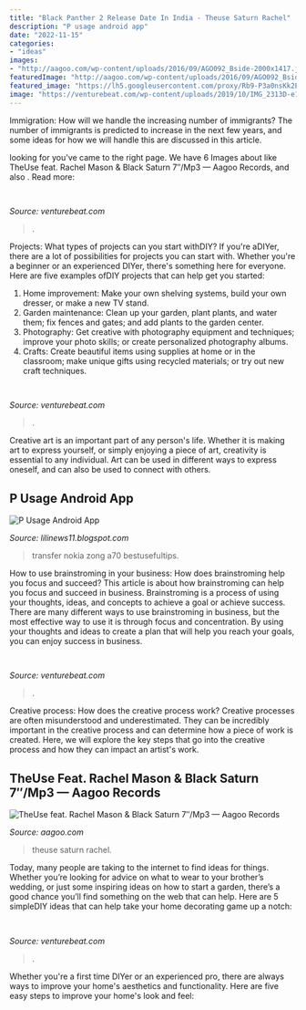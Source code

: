 ```yaml
---
title: "Black Panther 2 Release Date In India - Theuse Saturn Rachel"
description: "P usage android app"
date: "2022-11-15"
categories:
- "ideas"
images:
- "http://aagoo.com/wp-content/uploads/2016/09/AGO092_Bside-2000x1417.jpg"
featuredImage: "http://aagoo.com/wp-content/uploads/2016/09/AGO092_Bside-2000x1417.jpg"
featured_image: "https://lh5.googleusercontent.com/proxy/Rb9-P3a0nsKk2ETErleaabdLnuylD9e2_A09JgnjTZdHhQR4NjcBq0RZoiKOf3CcRTEFuhG_FV8aUXFDZu008KDOwLknZJVR50HMBIJT4DhzkLR2LHumCd6zLwwJ08It16QIyuzMgTSkkgG8v1w7O1ibQroe8KHqtR4P1Ei7h5eV=w1200-h630-p-k-no-nu"
image: "https://venturebeat.com/wp-content/uploads/2019/10/IMG_2313D-e1572529403907.jpeg"
---
```



Immigration: How will we handle the increasing number of immigrants?
The number of immigrants is predicted to increase in the next few years, and some ideas for how we will handle this are discussed in this article.

	

		
looking for  you've came to the right page. We have 6 Images about  like TheUse feat. Rachel Mason &amp; Black Saturn 7″/Mp3 — Aagoo Records,  and also . Read more:
		
    
## 

<img loading=lazy src="https://venturebeat.com/wp-content/uploads/2019/10/IMG_2313D-e1572529403907.jpeg" onerror="this.onerror=null;this.src='https://tse1.mm.bing.net/th?id=OIP.9w9Ddnl15PIqkIcPvx4CngHaDt&amp;pid=15.1';" alt="">

_Source: venturebeat.com_

>. 

	

Projects: What types of projects can you start withDIY?
If you're aDIYer, there are a lot of possibilities for projects you can start with. Whether you're a beginner or an experienced DIYer, there's something here for everyone. Here are five examples ofDIY projects that can help get you started: 
1. Home improvement: Make your own shelving systems, build your own dresser, or make a new TV stand.
2. Garden maintenance: Clean up your garden, plant plants, and water them; fix fences and gates; and add plants to the garden center.
3. Photography: Get creative with photography equipment and techniques; improve your photo skills; or create personalized photography albums.
4. Crafts: Create beautiful items using supplies at home or in the classroom; make unique gifts using recycled materials; or try out new craft techniques.

    
## 

<img loading=lazy src="https://venturebeat.com/wp-content/uploads/2018/01/zac41361_rgb.jpg?w=800" onerror="this.onerror=null;this.src='https://tse4.mm.bing.net/th?id=OIP.J2ZubWp3pAFTO0RZTCCAuQHaE7&amp;pid=15.1';" alt="">

_Source: venturebeat.com_

>. 

	

Creative art is an important part of any person's life. Whether it is making art to express yourself, or simply enjoying a piece of art, creativity is essential to any individual. Art can be used in different ways to express oneself, and can also be used to connect with others.

    
## P Usage Android App

<img loading=lazy src="https://lh5.googleusercontent.com/proxy/Rb9-P3a0nsKk2ETErleaabdLnuylD9e2_A09JgnjTZdHhQR4NjcBq0RZoiKOf3CcRTEFuhG_FV8aUXFDZu008KDOwLknZJVR50HMBIJT4DhzkLR2LHumCd6zLwwJ08It16QIyuzMgTSkkgG8v1w7O1ibQroe8KHqtR4P1Ei7h5eV=w1200-h630-p-k-no-nu" onerror="this.onerror=null;this.src='https://tse4.mm.bing.net/th?id=OIP.asRv7vpFadgGtJpCe2vRoQAAAA&amp;pid=15.1';" alt="P Usage Android App">

_Source: lilinews11.blogspot.com_

>transfer nokia zong a70 bestusefultips. 

	

How to use brainstroming in your business: How does brainstroming help you focus and succeed?
This article is about how brainstroming can help you focus and succeed in business. Brainstroming is a process of using your thoughts, ideas, and concepts to achieve a goal or achieve success. There are many different ways to use brainstroming in business, but the most effective way to use it is through focus and concentration. By using your thoughts and ideas to create a plan that will help you reach your goals, you can enjoy success in business.

    
## 

<img loading=lazy src="https://venturebeat.com/wp-content/uploads/2018/08/unnamed5.jpg?w=800" onerror="this.onerror=null;this.src='https://tse1.mm.bing.net/th?id=OIP.I06xooerxDrJLBLRSH8s5wHaFe&amp;pid=15.1';" alt="">

_Source: venturebeat.com_

>. 

	

Creative process: How does the creative process work?
Creative processes are often misunderstood and underestimated. They can be incredibly important in the creative process and can determine how a piece of work is created. Here, we will explore the key steps that go into the creative process and how they can impact an artist's work.

    
## TheUse Feat. Rachel Mason &amp; Black Saturn 7″/Mp3 — Aagoo Records

<img loading=lazy src="http://aagoo.com/wp-content/uploads/2016/09/AGO092_Bside-2000x1417.jpg" onerror="this.onerror=null;this.src='https://tse4.mm.bing.net/th?id=OIP.MQ19dNvpzxT9IfW8CZP2sQHaFP&amp;pid=15.1';" alt="TheUse feat. Rachel Mason &amp; Black Saturn 7″/Mp3 — Aagoo Records">

_Source: aagoo.com_

>theuse saturn rachel. 

	

Today, many people are taking to the internet to find ideas for things. Whether you’re looking for advice on what to wear to your brother’s wedding, or just some inspiring ideas on how to start a garden, there’s a good chance you’ll find something on the web that can help. Here are 5 simpleDIY ideas that can help take your home decorating game up a notch: 

    
## 

<img loading=lazy src="https://venturebeat.com/wp-content/uploads/2019/11/IMG_3240-e1573749994803.png?w=241" onerror="this.onerror=null;this.src='https://tse3.mm.bing.net/th?id=OIP.18SuttK3qaZEnl0_bkPofAAAAA&amp;pid=15.1';" alt="">

_Source: venturebeat.com_

>. 

	

Whether you're a first time DIYer or an experienced pro, there are always ways to improve your home's aesthetics and functionality. Here are five easy steps to improve your home's look and feel: 

